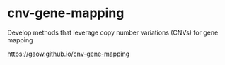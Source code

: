# cnv-gene-mapping
 Develop methods that leverage copy number variations (CNVs) for gene mapping
 
 https://gaow.github.io/cnv-gene-mapping
